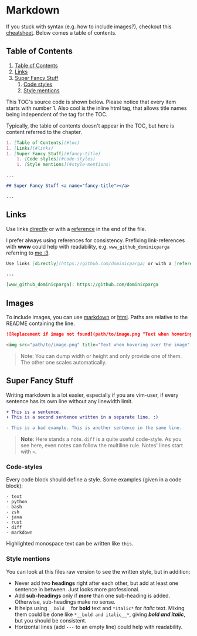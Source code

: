 # Markdown

If you stuck with syntax (e.g. how to include images?), checkout this [cheatsheet][www_md_cheatsheet].
Below comes a table of contents.

## Table of Contents <a name="toc"></a>

1. [Table of Contents](#toc)
1. [Links](#links)
1. [Super Fancy Stuff](#fancy-title)
    1. [Code styles](#code-styles)
    1. [Style mentions](#style-mentions)

This TOC's source code is shown below.
Please notice that every item starts with number 1.
Also cool is the inline html tag, that allows title names being independent of the tag for the TOC.

Typically, the table of contents doesn't appear in the TOC, but here is content referred to the chapter.

```markdown
1. [Table of Contents](#toc)
1. [Links](#links)
1. [Super Fancy Stuff](#fancy-title)
    1. [Code styles](#code-styles)
    1. [Style mentions](#style-mentions)

...

## Super Fancy Stuff <a name="fancy-title"></a>

...
```

## Links <a name="links"></a>

Use links [directly](https://github.com/dominicparga) or with a [reference][www_github_dominicparga] in the end of the file.

I prefer always using references for consistency.
Prefixing link-references with __www__ could help with readability, e.g. `www_github_dominicparga` referring to [me :3][www_github_dominicparga].

```markdown
Use links [directly](https://github.com/dominicparga) or with a [reference][www_github_dominicparga] in the end of the file.

...

[www_github_dominicparga]: https://github.com/dominicparga
```

## Images

To include images, you can use [markdown][www_md_cheatsheet_images] or [html][www_md_image_via_html].
Paths are relative to the README containing the line.

```markdown
![Replacement if image not found](path/to/image.png "Text when hovering over the image")
```

```html
<img src="path/to/image.png" title="Text when hovering over the image" alt="Replacement if image not found" width="256" height="256"/>
```

> Note: You can dump width or height and only provide one of them.
> The other one scales automatically.

## Super Fancy Stuff <a name="fancy-title"></a>

Writing markdown is a lot easier, especially if you are vim-user, if every sentence has its own line without any linewidth limit.

```diff
+ This is a sentence.
+ This is a second sentence written in a separate line. :)

- This is a bad example. This is another sentence in the same line.
```

> __Note__: Here stands a note.
> `diff` is a quite useful code-style.
> As you see here, even notes can follow the multiline rule.
> Notes' lines start with `>`.

### Code-styles <a name="code-styles"></a>

Every code block should define a style.
Some examples (given in a code block):

```text
- text
- python
- bash
- zsh
- java
- rust
- diff
- markdown
```

Highlighted monospace text can be written like `this`.

### Style mentions <a name="style-mentions"></a>

You can look at this files raw version to see the written style, but in addition:

- Never add two __headings__ right after each other, but add at least one sentence in between.
  Just looks more professional.
- Add __sub-headings__ only if *__more__* than one sub-heading is added.
  Otherwise, sub-headings make no sense.
- It helps using `__bold__` for __bold__ text and `*italic*` for *italic* text.
  Mixing them could be done like `*__bold and italic__*`, giving *__bold and italic__*, but you should be consistent.
- Horizontal lines (add `---` to an empty line) could help with readability.

[www_md_cheatsheet]: https://github.com/adam-p/markdown-here/wiki/Markdown-Cheatsheet
[www_md_cheatsheet_images]: https://github.com/adam-p/markdown-here/wiki/Markdown-Cheatsheet#images
[www_md_image_via_html]: https://stackoverflow.com/a/14747656

[www_github_dominicparga]: https://github.com/dominicparga
